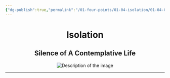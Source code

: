 ```yaml
---
{"dg-publish":true,"permalink":"/01-four-points/01-04-isolation/01-04-01-isolation/"}
---
```


<div style="text-align: center;">
    <h1>Isolation</h1>
    <h2>Silence of A Contemplative Life</h2>
    <img src="https://i.imgur.com/mG7XUYU_d.jpg?maxwidth=520&shape=thumb&fidelity=high" alt="Description of the image" style="max-width: 100%; height: auto;">
</div>
<hr>
